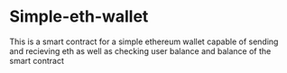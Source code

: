 # Simple-eth-wallet

This is a smart contract for a simple ethereum wallet capable of sending and recieving eth as well as checking user balance and balance of the smart contract 
